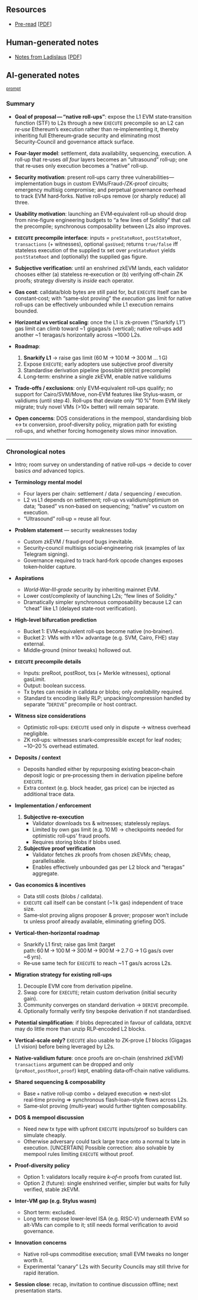 ## Resources

- [Pre-read](https://ethresear.ch/t/native-rollups-superpowers-from-l1-execution/21517) [[PDF](Slides-notes/12-Jun-native-rollups-preread.pdf)]

## Human-generated notes

- [Notes from Ladislaus](https://docs.google.com/document/d/1Ln1zXUOmUFEKaemfrK8oAROYfDL_HwFQP-fYItTVfMM/edit?tab=t.0) [[PDF](Slides-notes/12-Jun-native-rollups-notes.pdf)]

## AI-generated notes

<sup>[prompt](Slides-notes/AI-info.md)</sup>

### Summary

* **Goal of proposal — “native roll‑ups”**: expose the L1 EVM state‑transition function (STF) to L2s through a new `EXECUTE` precompile so an L2 can *re‑use* Ethereum’s execution rather than re‑implementing it, thereby inheriting full Ethereum‑grade security and eliminating most Security‑Council and governance attack surface.
* **Four‑layer model**: settlement, data availability, sequencing, execution. A roll‑up that re‑uses *all four* layers becomes an “ultrasound” roll‑up; one that re‑uses only execution becomes a “native” roll‑up.
* **Security motivation**: present roll‑ups carry three vulnerabilities—implementation bugs in custom EVMs/Fraud‑/ZK‑proof circuits; emergency multisig compromise; and perpetual governance overhead to track EVM hard‑forks. Native roll‑ups remove (or sharply reduce) all three.
* **Usability motivation**: launching an EVM‑equivalent roll‑up should drop from nine‑figure engineering budgets to “a few lines of Solidity” that call the precompile; synchronous composability between L2s also improves.
* **`EXECUTE` precompile interface**: inputs = `preStateRoot`, `postStateRoot`, `transactions` (+ witnesses), optional `gasUsed`; returns `true/false` iff stateless execution of the supplied tx set over `preStateRoot` yields `postStateRoot` and (optionally) the supplied gas figure.
* **Subjective verification**: until an enshrined zkEVM lands, each validator chooses either (a) stateless re‑execution or (b) verifying off‑chain ZK proofs; strategy diversity is *inside* each operator.
* **Gas cost**: calldata/blob bytes are still paid for, but `EXECUTE` itself can be constant‑cost; with “same‑slot proving” the *execution* gas limit for native roll‑ups can be effectively unbounded while L1 execution remains bounded.
* **Horizontal vs vertical scaling**: once the L1 is zk‑proven (“Snarkify L1”) gas limit can climb toward \~1  gigagas/s (vertical); native roll‑ups add another \~1  teragas/s horizontally across \~1000 L2s.
* **Roadmap**:

  1. **Snarkify L1** → raise gas limit (60 M → 100 M → 300 M … 1 G)
  2. Expose `EXECUTE`; early adopters use subjective proof diversity
  3. Standardise derivation pipeline (possible `DERIVE` precompile)
  4. Long‑term: enshrine a single zkEVM, enable native validiums
* **Trade‑offs / exclusions**: only EVM‑equivalent roll‑ups qualify; no support for Cairo/SVM/Move, non‑EVM features like Stylus‑wasm, or validiums (until step 4). Roll‑ups that deviate only “10 %” from EVM likely migrate; truly novel VMs (>10× better) will remain separate.
* **Open concerns**: DOS considerations in the mempool, standardising blob ↔ tx conversion, proof‑diversity policy, migration path for existing roll‑ups, and whether forcing homogeneity slows minor innovation.

---

### Chronological notes

* Intro; room survey on understanding of native roll‑ups → decide to cover basics *and* advanced topics.
* **Terminology mental model**

  * Four layers per chain: settlement / data / sequencing / execution.
  * L2 vs L1 depends on settlement; roll‑up vs validium/optimium on data; “based” vs non‑based on sequencing; “native” vs custom on execution.
  * “Ultrasound” roll‑up = reuse all four.
* **Problem statement** — security weaknesses today

  * Custom zkEVM / fraud‑proof bugs inevitable.
  * Security‑council multisigs social‑engineering risk (examples of lax Telegram signing).
  * Governance required to track hard‑fork opcode changes exposes token‑holder capture.
* **Aspirations**

  * *World‑War‑III‑grade* security by inheriting mainnet EVM.
  * Lower cost/complexity of launching L2s; “few lines of Solidity.”
  * Dramatically simpler synchronous composability because L2 can “cheat” like L1 (delayed state‑root verification).
* **High‑level bifurcation prediction**

  * Bucket 1: EVM‑equivalent roll‑ups become native (no‑brainer).
  * Bucket 2: VMs with ≥10× advantage (e.g. SVM, Cairo, FHE) stay external.
  * Middle‑ground (minor tweaks) hollowed out.
* **`EXECUTE` precompile details**

  * Inputs: preRoot, postRoot, txs (+ Merkle witnesses), optional gasLimit.
  * Output: boolean success.
  * Tx bytes can reside in calldata or blobs; only *availability* required.
  * Standard tx encoding likely RLP; unpacking/compression handled by separate “`DERIVE`” precompile or host contract.
* **Witness size considerations**

  * Optimistic roll‑ups: `EXECUTE` used only in dispute → witness overhead negligible.
  * ZK roll‑ups: witnesses snark‑compressible except for leaf nodes; \~10–20 % overhead estimated.
* **Deposits / context**

  * Deposits handled either by repurposing existing beacon‑chain deposit logic or pre‑processing them in derivation pipeline before `EXECUTE`.
  * Extra context (e.g. block header, gas price) can be injected as additional trace data.
* **Implementation / enforcement**
  1. **Subjective re‑execution**
     * Validator downloads txs & witnesses; statelessly replays.
     * Limited by own gas limit (e.g. 10 M) → checkpoints needed for optimistic roll‑ups’ fraud proofs.
     * Requires storing blobs if blobs used.
  2. **Subjective proof verification**
     * Validator fetches zk proofs from chosen zkEVMs; cheap, parallelisable.
     * Enables effectively unbounded gas per L2 block and “teragas” aggregate.
* **Gas economics & incentives**

  * Data still costs (blobs / calldata).
  * `EXECUTE` call itself can be constant (\~1 k gas) independent of trace size.
  * Same‑slot proving aligns proposer & prover; proposer won’t include tx unless proof already available, eliminating griefing DOS.
* **Vertical‑then‑horizontal roadmap**

  * Snarkify L1 first; raise gas limit (target path: 60 M → 100 M → 300 M → 900 M → 2.7 G → 1 G gas/s over \~6 yrs).
  * Re‑use same tech for `EXECUTE` to reach \~1 T gas/s across L2s.
* **Migration strategy for existing roll‑ups**

  1. Decouple EVM core from derivation pipeline.
  2. Swap core for `EXECUTE`; retain custom derivation (initial security gain).
  3. Community converges on standard derivation → `DERIVE` precompile.
  4. Optionally formally verify tiny bespoke derivation if not standardised.
* **Potential simplification**: if blobs deprecated in favour of calldata, `DERIVE` may do little more than unzip RLP‑encoded L2 blocks.
* **Vertical‑scale only?** `EXECUTE` also usable to ZK‑prove *L1* blocks (Gigagas L1 vision) before being leveraged by L2s.
* **Native‑validium future**: once proofs are on‑chain (enshrined zkEVM) `transactions` argument can be dropped and only (`preRoot`, `postRoot`, `proof`) kept, enabling data‑off‑chain native validiums.
* **Shared sequencing & composability**

  * Base + native roll‑up combo + delayed execution ⇒ next‑slot real‑time proving ⇒ synchronous flash‑loan–style flows across L2s.
  * Same‑slot proving (multi‑year) would further tighten composability.
* **DOS & mempool discussion**

  * Need new tx type with upfront `EXECUTE` inputs/proof so builders can simulate cheaply.
  * Otherwise adversary could tack large trace onto a normal tx late in execution. \[UNCERTAIN] Possible correction: also solvable by mempool rules limiting `EXECUTE` without proof.
* **Proof‑diversity policy**

  * Option 1: validators locally require *k‑of‑n* proofs from curated list.
  * Option 2 (future): single enshrined verifier, simpler but waits for fully verified, stable zkEVM.
* **Inter‑VM gap (e.g. Stylus wasm)**

  * Short term: excluded.
  * Long term: expose lower‑level ISA (e.g. RISC‑V) underneath EVM so alt‑VMs can compile to it; still needs formal verification to avoid governance.
* **Innovation concerns**

  * Native roll‑ups commoditise execution; small EVM tweaks no longer worth it.
  * Experimental “canary” L2s with Security Councils may still thrive for rapid iteration.
* **Session close**: recap, invitation to continue discussion offline; next presentation starts.

